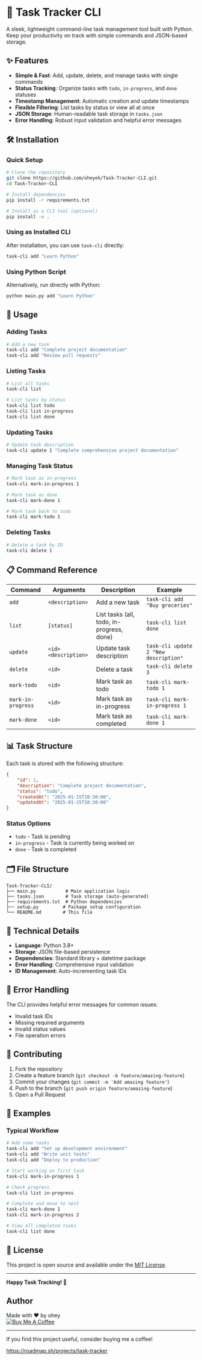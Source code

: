 # 🚀 Task Tracker CLI

A sleek, lightweight command-line task management tool built with Python. Keep your productivity on track with simple commands and JSON-based storage.

## ✨ Features

- **Simple & Fast**: Add, update, delete, and manage tasks with single commands
- **Status Tracking**: Organize tasks with `todo`, `in-progress`, and `done` statuses
- **Timestamp Management**: Automatic creation and update timestamps
- **Flexible Filtering**: List tasks by status or view all at once
- **JSON Storage**: Human-readable task storage in `tasks.json`
- **Error Handling**: Robust input validation and helpful error messages

## 🛠️ Installation

### Quick Setup
```bash
# Clone the repository
git clone https://github.com/oheyek/Task-Tracker-CLI.git
cd Task-Tracker-CLI

# Install dependencies
pip install -r requirements.txt

# Install as a CLI tool (optional)
pip install -e .
```

### Using as Installed CLI
After installation, you can use `task-cli` directly:
```bash
task-cli add "Learn Python"
```

### Using Python Script
Alternatively, run directly with Python:
```bash
python main.py add "Learn Python"
```

## 🎯 Usage

### Adding Tasks
```bash
# Add a new task
task-cli add "Complete project documentation"
task-cli add "Review pull requests"
```

### Listing Tasks
```bash
# List all tasks
task-cli list

# List tasks by status
task-cli list todo
task-cli list in-progress
task-cli list done
```

### Updating Tasks
```bash
# Update task description
task-cli update 1 "Complete comprehensive project documentation"
```

### Managing Task Status
```bash
# Mark task as in-progress
task-cli mark-in-progress 1

# Mark task as done
task-cli mark-done 1

# Mark task back to todo
task-cli mark-todo 1
```

### Deleting Tasks
```bash
# Delete a task by ID
task-cli delete 1
```

## 📋 Command Reference

| Command | Arguments | Description | Example |
|---------|-----------|-------------|---------|
| `add` | `<description>` | Add a new task | `task-cli add "Buy groceries"` |
| `list` | `[status]` | List tasks (all, todo, in-progress, done) | `task-cli list done` |
| `update` | `<id> <description>` | Update task description | `task-cli update 2 "New description"` |
| `delete` | `<id>` | Delete a task | `task-cli delete 3` |
| `mark-todo` | `<id>` | Mark task as todo | `task-cli mark-todo 1` |
| `mark-in-progress` | `<id>` | Mark task as in-progress | `task-cli mark-in-progress 1` |
| `mark-done` | `<id>` | Mark task as completed | `task-cli mark-done 1` |

## 📊 Task Structure

Each task is stored with the following structure:
```json
{
    "id": 1,
    "description": "Complete project documentation",
    "status": "todo",
    "createdAt": "2025-01-15T10:30:00",
    "updatedAt": "2025-01-15T10:30:00"
}
```

### Status Options
- `todo` - Task is pending
- `in-progress` - Task is currently being worked on
- `done` - Task is completed

## 🗂️ File Structure

```
Task-Tracker-CLI/
├── main.py           # Main application logic
├── tasks.json        # Task storage (auto-generated)
├── requirements.txt  # Python dependencies
├── setup.py         # Package setup configuration
└── README.md        # This file
```

## 🔧 Technical Details

- **Language**: Python 3.8+
- **Storage**: JSON file-based persistence
- **Dependencies**: Standard library + datetime package
- **Error Handling**: Comprehensive input validation
- **ID Management**: Auto-incrementing task IDs

## 🚦 Error Handling

The CLI provides helpful error messages for common issues:
- Invalid task IDs
- Missing required arguments
- Invalid status values
- File operation errors

## 🤝 Contributing

1. Fork the repository
2. Create a feature branch (`git checkout -b feature/amazing-feature`)
3. Commit your changes (`git commit -m 'Add amazing feature'`)
4. Push to the branch (`git push origin feature/amazing-feature`)
5. Open a Pull Request

## 📝 Examples

### Typical Workflow
```bash
# Add some tasks
task-cli add "Set up development environment"
task-cli add "Write unit tests"
task-cli add "Deploy to production"

# Start working on first task
task-cli mark-in-progress 1

# Check progress
task-cli list in-progress

# Complete and move to next
task-cli mark-done 1
task-cli mark-in-progress 2

# View all completed tasks
task-cli list done
```

## 📄 License

This project is open source and available under the [MIT License](LICENSE).

---

**Happy Task Tracking! 🎉**

## Author

Made with ❤️ by ohey<br>
[![Buy Me A Coffee](https://www.buymeacoffee.com/assets/img/custom_images/black_img.png)](https://www.buymeacoffee.com/ohey)

---

If you find this project useful, consider buying me a coffee!

https://roadmap.sh/projects/task-tracker
